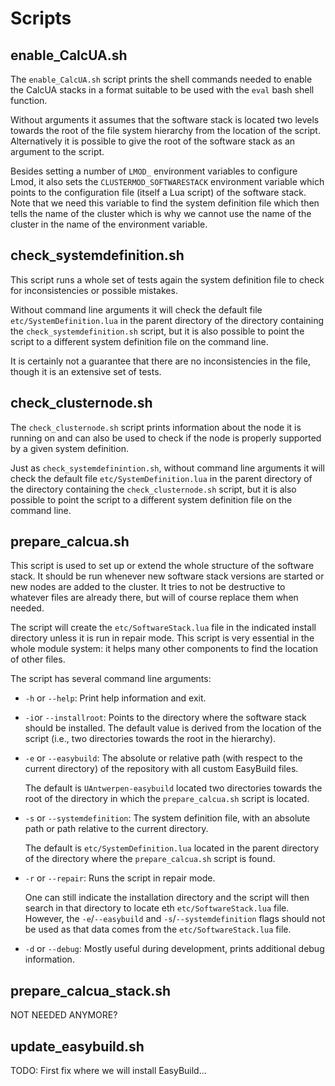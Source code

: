 # Scripts

## enable_CalcUA.sh

The `enable_CalcUA.sh` script prints the shell commands needed to enable the CalcUA
stacks in a format suitable to be used with the `eval` bash shell function.

Without arguments it assumes that the software stack is located two levels towards the
root of the file system hierarchy from the location of the script. Alternatively it
is possible to give the root of the software stack as an argument to the script.

Besides setting a number of `LMOD_` environment variables to configure Lmod, it also sets
the `CLUSTERMOD_SOFTWARESTACK` environment variable which points to the configuration file
(itself a Lua script) of the software stack. Note that we need this variable to find 
the system definition file which then tells the name of the cluster which is why we 
cannot use the name of the cluster in the name of the environment variable.


## check_systemdefinition.sh

This script runs a whole set of tests again the system definition file to check for inconsistencies
or possible mistakes. 

Without command line arguments it will check the default file `etc/SystemDefinition.lua` in the parent
directory of the directory containing the `check_systemdefinition.sh` script,
but it is also possible to point the script to a different system definition file on the command line.

It is certainly not a guarantee that there are no inconsistencies in the file, though it 
is an extensive set of tests.


## check_clusternode.sh

The `check_clusternode.sh` script prints information about the node it is running on and 
can also be used to check if the node is properly supported by a given system definition.


Just as `check_systemdefinintion.sh`, without 
command line arguments it will check the default file `etc/SystemDefinition.lua` in the parent
directory of the directory containing the `check_clusternode.sh` script,
but it is also possible to point the script to a different system definition file on the command line.


## prepare_calcua.sh

This script is used to set up or extend the whole structure of the software stack.
It should be run whenever new software stack versions are started or new nodes are added
to the cluster. It tries to not be destructive to whatever files are already there, but
will of course replace them when needed.

The script will create the `etc/SoftwareStack.lua` file in the indicated install directory
unless it is run in repair mode. This script is very essential in the whole module system:
it helps many other components to find the location of other files.

The script has several command line arguments:

- `-h` or `--help`: Print help information and exit.

- `-i`or `--installroot`: Points to the directory where the software stack should be
  installed. The default value is derived from the location of the script (i.e., two
  directories towards the root in the hierarchy).

- `-e` or `--easybuild`: The absolute or relative path (with respect to the current
  directory) of the repository with all custom EasyBuild files.

  The default is `UAntwerpen-easybuild` located two directories towards the root of
  the directory in which the `prepare_calcua.sh` script is located.

-  `-s` or `--systemdefinition`: The system definition file, with an absolute path or
   path relative to the current directory.

   The default is `etc/SystemDefinition.lua` located in the parent directory of the
   directory where the `prepare_calcua.sh` script is found.
  
- `-r` or `--repair`: Runs the script in repair mode.

  One can still indicate the installation directory and the script will then search in that
  directory to locate eth `etc/SoftwareStack.lua` file. However, the `-e`/`--easybuild`
  and `-s`/`--systemdefinition` flags should not be used as that data comes from the
  `etc/SoftwareStack.lua` file.


- `-d` or `--debug`: Mostly useful during development, prints additional debug information.


## prepare_calcua_stack.sh

NOT NEEDED ANYMORE?


## update_easybuild.sh

TODO: First fix where we will install EasyBuild...

